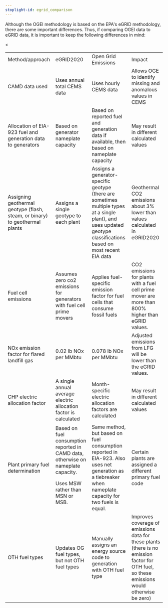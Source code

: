 ```yaml
---
stoplight-id: egrid_comparison
---
```

Although the OGEI methodology is based on the EPA's eGRID methodology, there are some important differences. Thus, if comparing OGEI data to eGRID data, it is important to keep the following differences in mind:


<table>
  <tr>
   <td>
Method/approach
   </td>
   <td>eGRID2020
   </td>
   <td>Open Grid Emissions 
   </td>
   <td>Impact
   </td>
  </tr>
  <tr>
   <td>CAMD data used
   </td>
   <td>Uses annual total CEMS data
   </td>
   <td>Uses hourly CEMS data
   </td>
   <td>Allows OGE to identify missing and anomalous values in CEMS
   </td>
  </tr>
  <tr>
   <td>Allocation of EIA-923 fuel and generation data to generators
   </td>
   <td>Based on generator nameplate capacity
   </td>
   <td>Based on reported fuel and generation data if available, then based on nameplate capacity
   </td>
   <td>May result in different calculated values
   </td>
  </tr>
  <tr>
   <td>Assigning geothermal geotype (flash, steam, or binary) to geothermal plants
   </td>
   <td>Assigns a single geotype to each plant
   </td>
   <td>Assigns a generator-specific geotype (there are sometimes multiple types at a single plant), and uses updated geotype classifications based on most recent EIA data
   </td>
   <td>Geothermal CO2 emissions about 3% lower than values calculated in eGRID2020
   </td>
  </tr>
  <tr>
   <td>Fuel cell emissions
   </td>
   <td>Assumes zero co2 emissions for generators with fuel cell prime movers
   </td>
   <td>Applies fuel-specific emission factor for fuel cells that consume fossil fuels
   </td>
   <td>CO2 emissions for plants with a fuel cell prime mover are more than 800% higher than eGRID values.
   </td>
  </tr>
  <tr>
   <td>NOx emission factor for flared landfill gas
   </td>
   <td>0.02 lb NOx per MMbtu
   </td>
   <td>0.078 lb NOx per MMbtu
   </td>
   <td>Adjusted emissions from LFG will be lower than the eGRID values.
   </td>
  </tr>
  <tr>
   <td>CHP electric allocation factor
   </td>
   <td>A single annual average electric allocation factor is calculated
   </td>
   <td>Month-specific electric allocation factors are calculated
   </td>
   <td>May result in different calculated values
   </td>
  </tr>
  <tr>
   <td>Plant primary fuel determination
   </td>
   <td>Based on fuel consumption reported in CAMD data, otherwise on nameplate capacity.
<p>
Uses MSW rather than MSN or MSB.
   </td>
   <td>Same method, but based on fuel consumption reported in EIA-923. Also uses net generation as a tiebreaker when nameplate capacity for two fuels is equal.
   </td>
   <td>Certain plants are assigned a different primary fuel code
   </td>
  </tr>
  <tr>
   <td>OTH fuel types
   </td>
   <td>Updates OG fuel types, but not OTH fuel types
   </td>
   <td>Manually assigns an energy source code to generation with OTH fuel type
   </td>
   <td>Improves coverage of emissions data for these plants (there is no emission factor for OTH fuel, so these emissions would otherwise be zero)
   </td>
  </tr>
  <
</table>